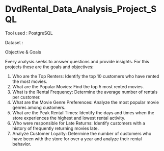 # DvdRental_Data_Analysis_Project_SQL

Tool used : PostgreSQL

Dataset : 

Objective & Goals 

Every analysis seeks to answer questions and provide insights. For this projects these are the goals and objectives:
1. Who are the Top Renters: Identify the top 10 customers who have rented the most movies.
2. What are the Popular Movies: Find the top 5 most rented movies.
3. What is the Rental Frequency: Determine the average number of rentals per customer.
4. What are the Movie Genre Preferences: Analyze the most popular movie genres among customers.
5. What are the Peak Rental Times: Identify the days and times when the store experiences the highest and lowest rental activity.
6. Who were responsible for Late Returns: Identify customers with a history of frequently returning movies late.
7. Analyze Customer Loyalty: Determine the number of customers who have been with the store for over a year and analyze their rental behavior.

